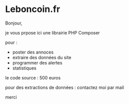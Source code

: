 # Leboncoin.fr
Bonjour,

je vous prpose ici une librairie PHP Composer

pour :
- poster des annoces
- extraire des données du site
- programmer des alertes
- statistiques

le code source : 500 euros

pour des extractions de données : contactez moi par mail

merci
